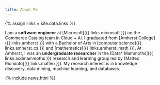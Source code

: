 ```yaml
---
title: About Me
---
```


{% assign links = site.data.links %}

I am a **software engineer** at [Microsoft]({{ links.microsoft }}) on the
Commerce Catalog team in Cloud + AI. I graduated from [Amherst College]({{
links.amherst }}) with a Bachelor of Arts in [computer science]({{
links.amherst_cs }}) and [mathematics]({{ links.amherst_math }}). At Amherst, I
was an **undergraduate researcher** in the [Data* Mammoths]({{ links.acdmammoths
}}) research and learning group led by [Matteo Riondato]({{ links.matteo }}). My
research interest is in knowledge discovery, data mining, machine learning, and
databases.

{% include news.html %}
